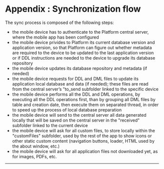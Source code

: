 # Appendix : Synchronization flow

The sync process is composed of the following steps:

* the mobile device has to authenticate to the Platform central server, where the mobile app has been configured
* the mobile device privides to Platform its current database version and application version, so that Platform can figure out whether metadata are required to the device to be updated to the last application version or if DDL instructions are needed to the device to upgrade its database repository
* the mobile device updates its database repository and metadata \(if needed\)
* the mobile device requests for DDL and DML files to update its application local database and data \(if needed\); these files are read from the central server’s "to\_send subfolder linked to the specific device
* the mobile device performs all the DDL and DML operations, by executing all the DDL operations first, than by grouping all DML files by table and creation date, then execute them on separated thread, in order to speed up the process of local database preparation
* the mobile device will send to the central server all data generated locally that will be saved on the central server in the "received" subfolder linked to the current device
* the mobile device will ask for all custom files, to store locally within the "customFiles" subfolder, used by the rest of the app to show icons or other static custom content \(navigation buttons, loader, HTML used by the about window, etc.\)
* the mobile device will ask for all application files not downloaded yet, as for images, PDFs, etc.

---



